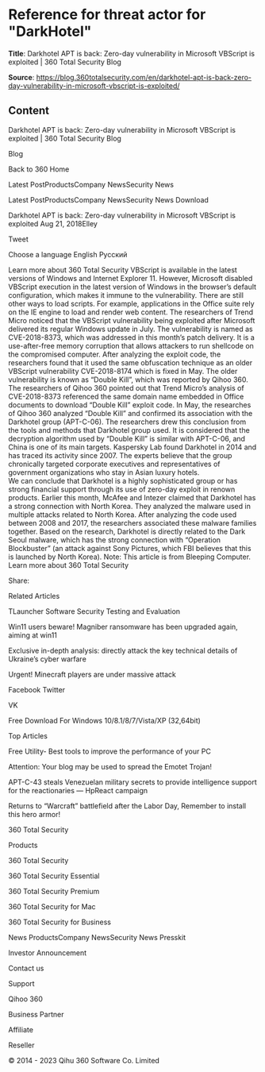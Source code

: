 # Reference for threat actor for "DarkHotel"

**Title**: Darkhotel APT is back: Zero-day vulnerability in Microsoft VBScript is exploited | 360 Total Security Blog

**Source**: https://blog.360totalsecurity.com/en/darkhotel-apt-is-back-zero-day-vulnerability-in-microsoft-vbscript-is-exploited/

## Content





















Darkhotel APT is back: Zero-day vulnerability in Microsoft VBScript is exploited | 360 Total Security Blog





































 















Blog










Back to 360 Home





Latest PostProductsCompany NewsSecurity News 





Latest PostProductsCompany NewsSecurity News 
Download







Darkhotel APT is back: Zero-day vulnerability in Microsoft VBScript is exploited
Aug 21, 2018Elley



Tweet



Choose a language
English
Русский

 


Learn more about 360 Total Security
VBScript is available in the latest versions of Windows and Internet Explorer 11. However, Microsoft disabled VBScript execution in the latest version of Windows in the browser’s default configuration, which makes it immune to the vulnerability. There are still other ways to load scripts. For example, applications in the Office suite rely on the IE engine to load and render web content. 
The researchers of Trend Micro noticed that the VBScript vulnerability being exploited after Microsoft delivered its regular Windows update in July. The vulnerability is named as CVE-2018-8373, which was addressed in this month’s patch delivery. It is a use-after-free memory corruption that allows attackers to run shellcode on the compromised computer.
After analyzing the exploit code, the researchers found that it used the same obfuscation technique as an older VBScript vulnerability CVE-2018-8174 which is fixed in May. The older vulnerability is known as “Double Kill”, which was reported by Qihoo 360. The researchers of Qihoo 360 pointed out that Trend Micro’s analysis of CVE-2018-8373 referenced the same domain name embedded in Office documents to download “Double Kill” exploit code. 
In May, the researches of Qihoo 360 analyzed “Double Kill” and confirmed its association with the Darkhotel group (APT-C-06). The researchers drew this conclusion from the tools and methods that Darkhotel group used. It is considered that the decryption algorithm used by “Double Kill” is similar with APT-C-06, and China is one of its main targets.
Kaspersky Lab found Darkhotel in 2014 and has traced its activity since 2007. The experts believe that the group chronically targeted corporate executives and representatives of government organizations who stay in Asian luxury hotels.   
We can conclude that Darkhotel is a highly sophisticated group or has strong financial support through its use of zero-day exploit in renown products.
Earlier this month, McAfee and Intezer claimed that Darkhotel has a strong connection with North Korea. They analyzed the malware used in multiple attacks related to North Korea. After analyzing the code used between 2008 and 2017, the researchers associated these malware families together.
Based on the research, Darkhotel is directly related to the Dark Seoul malware, which has the strong connection with “Operation Blockbuster” (an attack against Sony Pictures, which FBI believes that this is launched by North Korea).
Note: This article is from Bleeping Computer.
Learn more about 360 Total Security



Share: 











Related Articles




 


TLauncher Software Security Testing and Evaluation






 


Win11 users beware! Magniber ransomware has been upgraded again, aiming at win11






 


Exclusive in-depth analysis: directly attack the key technical details of Ukraine’s cyber warfare






 


Urgent! Minecraft players are under massive attack










Facebook
Twitter

VK






Free Download
For Windows 10/8.1/8/7/Vista/XP (32,64bit)











Top Articles




Free Utility- Best tools to improve the performance of your PC





Attention: Your blog may be used to spread the Emotet Trojan!





APT-C-43 steals Venezuelan military secrets to provide intelligence support for the reactionaries  — HpReact campaign





Returns to “Warcraft” battlefield after the Labor Day, Remember to install this hero armor!




360 Total Security









Products

360 Total Security


360 Total Security Essential


360 Total Security Premium


360 Total Security for Mac


360 Total Security for Business





News
ProductsCompany NewsSecurity News 
Presskit


Investor Announcement





Contact us

Support


Qihoo 360





Business Partner

Affiliate


Reseller
















© 2014 - 2023 Qihu 360 Software Co. Limited














